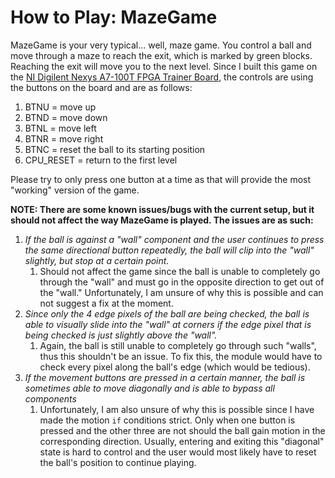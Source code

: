 # How to Play: MazeGame

MazeGame is your very typical... well, maze game. You control a ball and move through a maze to reach the exit, which is marked by green blocks. Reaching the exit will move you to the next level. Since I built this game on the [NI Digilent Nexys A7-100T FPGA Trainer Board](https://digilent.com/reference/programmable-logic/nexys-a7/start?redirect=1), the controls are using the buttons on the board and are as follows:

1. BTNU = move up
2. BTND = move down
3. BTNL = move left
4. BTNR = move right
5. BTNC = reset the ball to its starting position
6. CPU_RESET = return to the first level

Please try to only press one button at a time as that will provide the most "working" version of the game.

**NOTE: There are some known issues/bugs with the current setup, but it should not affect the way MazeGame is played. The issues are as such:**
1. *If the ball is against a "wall" component and the user continues to press the same directional button repeatedly, the ball will clip into the "wall" slightly, but stop at a certain point.*
	1. Should not affect the game since the ball is unable to completely go through the "wall" and must go in the opposite direction to get out of the "wall." Unfortunately, I am unsure of why this is possible and can not suggest a fix at the moment.
2. *Since only the 4 edge pixels of the ball are being checked, the ball is able to visually slide into the "wall" at corners if the edge pixel that is being checked is just slightly above the "wall".*
	1. Again, the ball is still unable to completely go through such "walls", thus this shouldn't be an issue. To fix this, the module would have to check every pixel along the ball's edge (which would be tedious).
3. *If the movement buttons are pressed in a certain manner, the ball is sometimes able to move diagonally and is able to bypass all components*
	1. Unfortunately, I am also unsure of why this is possible since I have made the motion `if` conditions strict. Only when one button is pressed and the other three are not should the ball gain motion in the corresponding direction. Usually, entering and exiting this "diagonal" state is hard to control and the user would most likely have to reset the ball's position to continue playing.

